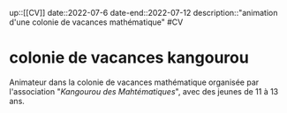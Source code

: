 up::[[CV]]
date::2022-07-6
date-end::2022-07-12
description::"animation d'une colonie de vacances mathématique"
#CV 
# colonie de vacances kangourou
Animateur dans la colonie de vacances mathématique organisée par l'association "_Kangourou des Mahtématiques_", avec des jeunes de 11 à 13 ans.
